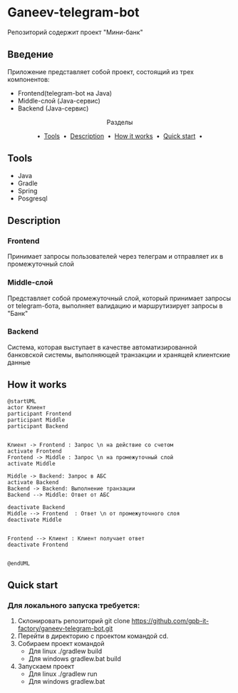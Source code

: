 # Ganeev-telegram-bot
Репозиторий содержит проект "Мини-банк"

## Введение
Приложение представляет собой проект, состоящий из трех компонентов:
- Frontend(telegram-bot на Java)
- Middle-слой (Java-сервис)
- Backend (Java-сервис)


<p align="center">
Разделы 
</p>

<p align="center">&nbsp;&bull;&nbsp;
<a href="#tools">Tools</a> &nbsp;&bull;&nbsp;
<a href="#description-">Description</a> &nbsp;&bull;&nbsp;
<a href="#how-it-works">How it works</a> &nbsp;&bull;&nbsp;
<a href="#quick-start">Quick start</a> &nbsp;&bull;&nbsp;
</p>

## Tools
- Java
- Gradle
- Spring
- Posgresql


## Description 
### Frontend 
Принимает запросы пользователей через телеграм и отправляет их в промежуточный слой
### Middle-слой
Представляет собой промежуточный слой, который принимает запросы от telegram-бота, выполняет валидацию и маршрутизирует запросы в "Банк"
### Backend
Система, которая выступает в качестве автоматизированной банковской системы, выполняющей транзакции и хранящей клиентские данные

## How it works
```plantuml
@startUML
actor Клиент
participant Frontend
participant Middle
participant Backend


Клиент -> Frontend : Запрос \n на действие со счетом
activate Frontend
Frontend -> Middle : Запрос \n на промежуточный слой 
activate Middle 

Middle -> Backend: Запрос в АБС
activate Backend
Backend -> Backend: Выполнение транзации
Backend --> Middle: Ответ от АБС

deactivate Backend
Middle --> Frontend  : Ответ \n от промежуточного слоя
deactivate Middle 


Frontend --> Клиент : Клиент получает ответ
deactivate Frontend

 
@endUML
```


## Quick start
### Для локального запуска требуется: 
1) Склонировать репозиторий git clone https://github.com/gpb-it-factory/ganeev-telegram-bot.git
2) Перейти в директорию с проектом командой cd.
3) Собираем проект командой
   - Для linux ./gradlew build
   - Для windows gradlew.bat build
4) Запускаем проект
    - Для linux ./gradlew run
    - Для windows gradlew.bat 
